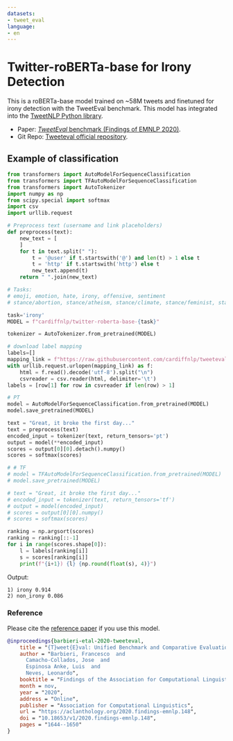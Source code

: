 ```yaml
---
datasets:
- tweet_eval
language:
- en
---
```

# Twitter-roBERTa-base for Irony Detection

This is a roBERTa-base model trained on ~58M tweets and finetuned for irony detection with the TweetEval benchmark. 
This model has integrated into the [TweetNLP Python library](https://github.com/cardiffnlp/tweetnlp/).

- Paper: [_TweetEval_ benchmark (Findings of EMNLP 2020)](https://arxiv.org/pdf/2010.12421.pdf). 
- Git Repo: [Tweeteval official repository](https://github.com/cardiffnlp/tweeteval).

## Example of classification

```python
from transformers import AutoModelForSequenceClassification
from transformers import TFAutoModelForSequenceClassification
from transformers import AutoTokenizer
import numpy as np
from scipy.special import softmax
import csv
import urllib.request

# Preprocess text (username and link placeholders)
def preprocess(text):
    new_text = [
    ]
    for t in text.split(" "):
        t = '@user' if t.startswith('@') and len(t) > 1 else t
        t = 'http' if t.startswith('http') else t
        new_text.append(t)
    return " ".join(new_text)

# Tasks:
# emoji, emotion, hate, irony, offensive, sentiment
# stance/abortion, stance/atheism, stance/climate, stance/feminist, stance/hillary

task='irony'
MODEL = f"cardiffnlp/twitter-roberta-base-{task}"

tokenizer = AutoTokenizer.from_pretrained(MODEL)

# download label mapping
labels=[]
mapping_link = f"https://raw.githubusercontent.com/cardiffnlp/tweeteval/main/datasets/{task}/mapping.txt"
with urllib.request.urlopen(mapping_link) as f:
    html = f.read().decode('utf-8').split("\n")
    csvreader = csv.reader(html, delimiter='\t')
labels = [row[1] for row in csvreader if len(row) > 1]

# PT
model = AutoModelForSequenceClassification.from_pretrained(MODEL)
model.save_pretrained(MODEL)

text = "Great, it broke the first day..."
text = preprocess(text)
encoded_input = tokenizer(text, return_tensors='pt')
output = model(**encoded_input)
scores = output[0][0].detach().numpy()
scores = softmax(scores)

# # TF
# model = TFAutoModelForSequenceClassification.from_pretrained(MODEL)
# model.save_pretrained(MODEL)

# text = "Great, it broke the first day..."
# encoded_input = tokenizer(text, return_tensors='tf')
# output = model(encoded_input)
# scores = output[0][0].numpy()
# scores = softmax(scores)

ranking = np.argsort(scores)
ranking = ranking[::-1]
for i in range(scores.shape[0]):
    l = labels[ranking[i]]
    s = scores[ranking[i]]
    print(f"{i+1}) {l} {np.round(float(s), 4)}")

```

Output: 

```
1) irony 0.914
2) non_irony 0.086
```

### Reference

Please cite the [reference paper](https://aclanthology.org/2020.findings-emnlp.148/) if you use this model.

```bibtex
@inproceedings{barbieri-etal-2020-tweeteval,
    title = "{T}weet{E}val: Unified Benchmark and Comparative Evaluation for Tweet Classification",
    author = "Barbieri, Francesco  and
      Camacho-Collados, Jose  and
      Espinosa Anke, Luis  and
      Neves, Leonardo",
    booktitle = "Findings of the Association for Computational Linguistics: EMNLP 2020",
    month = nov,
    year = "2020",
    address = "Online",
    publisher = "Association for Computational Linguistics",
    url = "https://aclanthology.org/2020.findings-emnlp.148",
    doi = "10.18653/v1/2020.findings-emnlp.148",
    pages = "1644--1650"
}
```